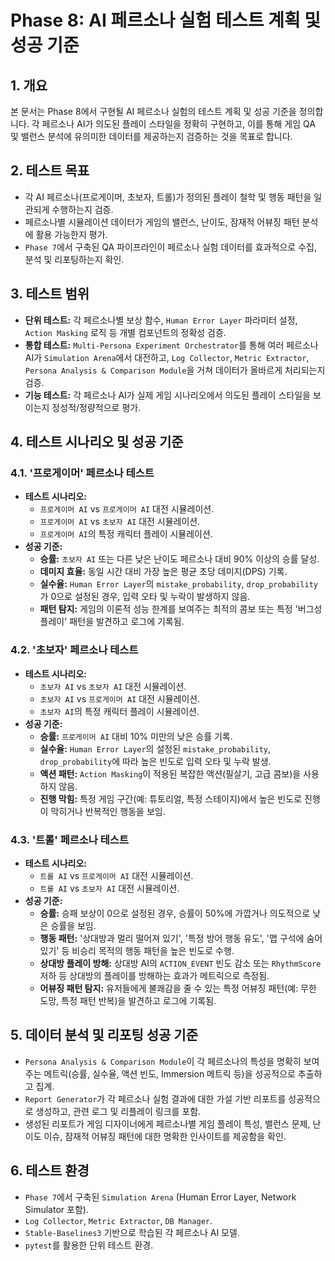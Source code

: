 # Phase 8: AI 페르소나 실험 테스트 계획 및 성공 기준

## 1. 개요
본 문서는 Phase 8에서 구현될 AI 페르소나 실험의 테스트 계획 및 성공 기준을 정의합니다. 각 페르소나 AI가 의도된 플레이 스타일을 정확히 구현하고, 이를 통해 게임 QA 및 밸런스 분석에 유의미한 데이터를 제공하는지 검증하는 것을 목표로 합니다.

## 2. 테스트 목표
*   각 AI 페르소나(프로게이머, 초보자, 트롤)가 정의된 플레이 철학 및 행동 패턴을 일관되게 수행하는지 검증.
*   페르소나별 시뮬레이션 데이터가 게임의 밸런스, 난이도, 잠재적 어뷰징 패턴 분석에 활용 가능한지 평가.
*   `Phase 7`에서 구축된 QA 파이프라인이 페르소나 실험 데이터를 효과적으로 수집, 분석 및 리포팅하는지 확인.

## 3. 테스트 범위
*   **단위 테스트:** 각 페르소나별 보상 함수, `Human Error Layer` 파라미터 설정, `Action Masking` 로직 등 개별 컴포넌트의 정확성 검증.
*   **통합 테스트:** `Multi-Persona Experiment Orchestrator`를 통해 여러 페르소나 AI가 `Simulation Arena`에서 대전하고, `Log Collector`, `Metric Extractor`, `Persona Analysis & Comparison Module`을 거쳐 데이터가 올바르게 처리되는지 검증.
*   **기능 테스트:** 각 페르소나 AI가 실제 게임 시나리오에서 의도된 플레이 스타일을 보이는지 정성적/정량적으로 평가.

## 4. 테스트 시나리오 및 성공 기준

### 4.1. '프로게이머' 페르소나 테스트
*   **테스트 시나리오:**
    *   `프로게이머 AI` vs `프로게이머 AI` 대전 시뮬레이션.
    *   `프로게이머 AI` vs `초보자 AI` 대전 시뮬레이션.
    *   `프로게이머 AI`의 특정 캐릭터 플레이 시뮬레이션.
*   **성공 기준:**
    *   **승률:** `초보자 AI` 또는 다른 낮은 난이도 페르소나 대비 90% 이상의 승률 달성.
    *   **데미지 효율:** 동일 시간 대비 가장 높은 평균 초당 데미지(DPS) 기록.
    *   **실수율:** `Human Error Layer`의 `mistake_probability`, `drop_probability`가 0으로 설정된 경우, 입력 오타 및 누락이 발생하지 않음.
    *   **패턴 탐지:** 게임의 이론적 성능 한계를 보여주는 최적의 콤보 또는 특정 '버그성 플레이' 패턴을 발견하고 로그에 기록됨.

### 4.2. '초보자' 페르소나 테스트
*   **테스트 시나리오:**
    *   `초보자 AI` vs `초보자 AI` 대전 시뮬레이션.
    *   `초보자 AI` vs `프로게이머 AI` 대전 시뮬레이션.
    *   `초보자 AI`의 특정 캐릭터 플레이 시뮬레이션.
*   **성공 기준:**
    *   **승률:** `프로게이머 AI` 대비 10% 미만의 낮은 승률 기록.
    *   **실수율:** `Human Error Layer`의 설정된 `mistake_probability`, `drop_probability`에 따라 높은 빈도로 입력 오타 및 누락 발생.
    *   **액션 패턴:** `Action Masking`이 적용된 복잡한 액션(필살기, 고급 콤보)을 사용하지 않음.
    *   **진행 막힘:** 특정 게임 구간(예: 튜토리얼, 특정 스테이지)에서 높은 빈도로 진행이 막히거나 반복적인 행동을 보임.

### 4.3. '트롤' 페르소나 테스트
*   **테스트 시나리오:**
    *   `트롤 AI` vs `프로게이머 AI` 대전 시뮬레이션.
    *   `트롤 AI` vs `초보자 AI` 대전 시뮬레이션.
*   **성공 기준:**
    *   **승률:** 승패 보상이 0으로 설정된 경우, 승률이 50%에 가깝거나 의도적으로 낮은 승률을 보임.
    *   **행동 패턴:** '상대방과 멀리 떨어져 있기', '특정 방어 행동 유도', '맵 구석에 숨어있기' 등 비승리 목적의 행동 패턴을 높은 빈도로 수행.
    *   **상대방 플레이 방해:** 상대방 AI의 `ACTION_EVENT` 빈도 감소 또는 `RhythmScore` 저하 등 상대방의 플레이를 방해하는 효과가 메트릭으로 측정됨.
    *   **어뷰징 패턴 탐지:** 유저들에게 불쾌감을 줄 수 있는 특정 어뷰징 패턴(예: 무한 도망, 특정 패턴 반복)을 발견하고 로그에 기록됨.

## 5. 데이터 분석 및 리포팅 성공 기준
*   `Persona Analysis & Comparison Module`이 각 페르소나의 특성을 명확히 보여주는 메트릭(승률, 실수율, 액션 빈도, Immersion 메트릭 등)을 성공적으로 추출하고 집계.
*   `Report Generator`가 각 페르소나 실험 결과에 대한 가설 기반 리포트를 성공적으로 생성하고, 관련 로그 및 리플레이 링크를 포함.
*   생성된 리포트가 게임 디자이너에게 페르소나별 게임 플레이 특성, 밸런스 문제, 난이도 이슈, 잠재적 어뷰징 패턴에 대한 명확한 인사이트를 제공함을 확인.

## 6. 테스트 환경
*   `Phase 7`에서 구축된 `Simulation Arena` (Human Error Layer, Network Simulator 포함).
*   `Log Collector`, `Metric Extractor`, `DB Manager`.
*   `Stable-Baselines3` 기반으로 학습된 각 페르소나 AI 모델.
*   `pytest`를 활용한 단위 테스트 환경.
